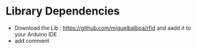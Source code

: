 Library Dependencies
===
* Download the Lib : https://github.com/miguelbalboa/rfid and aadd it to your Arduino IDE
* add comment
